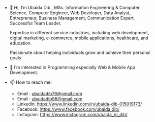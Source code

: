 - 👋 Hi, I’m Ubaida Dib ,
   MSc. Information Engineering & Computer Science, Computer Engineer, Web Developer, Data Analyst, Entrepreneur, Business Management, Communication          Expert, Successful Team Leader.
   
   Expertise in different service industries, including web development, digital marketing, e-commerce, mobile applications, healthcare, and education.
   
   Passionate about helping individuals grow and achieve their personal goals.

- 👀 I’m interested in Programming especially Web & Mobile App Development.

- 📫 How to reach me:
  - Email : ubaidadib76@gmail.com 
  - Email : ubaidadib98@gmail.com 
  - LinkedIn: https://www.linkedin.com/in/ubaida-dib-015019173/
  - Facebook: https://www.facebook.com/ubaida.dib/
  - Instagram: https://www.instagram.com/ubaida_m_dib/


